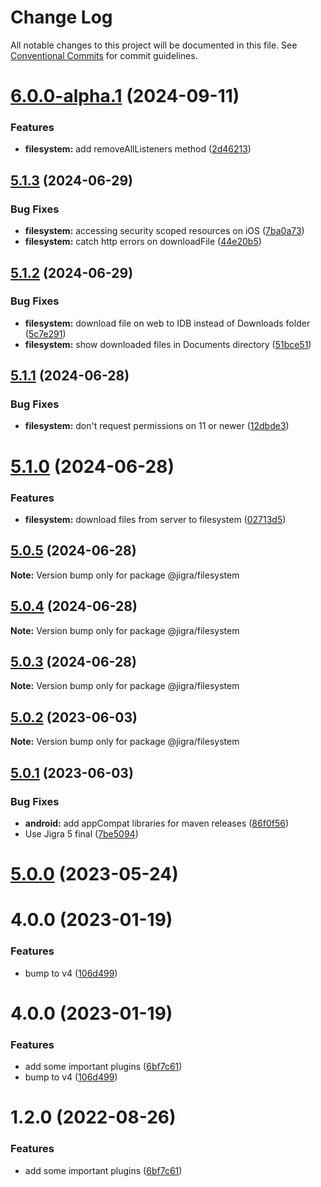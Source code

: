 # Change Log

All notable changes to this project will be documented in this file.
See [Conventional Commits](https://conventionalcommits.org) for commit guidelines.

# [6.0.0-alpha.1](https://github.com/familyjs/jigra-plugins/compare/@jigra/filesystem@5.1.3...@jigra/filesystem@6.0.0-alpha.1) (2024-09-11)

### Features

- **filesystem:** add removeAllListeners method ([2d46213](https://github.com/familyjs/jigra-plugins/commit/2d46213219aea1efbdfd6b2b90248bfb9def1b87))

## [5.1.3](https://github.com/familyjs/jigra-plugins/compare/@jigra/filesystem@5.1.2...@jigra/filesystem@5.1.3) (2024-06-29)

### Bug Fixes

- **filesystem:** accessing security scoped resources on iOS ([7ba0a73](https://github.com/familyjs/jigra-plugins/commit/7ba0a73a2bf0ce15a1fea522aa5eb80fe74e41b5))
- **filesystem:** catch http errors on downloadFile ([44e20b5](https://github.com/familyjs/jigra-plugins/commit/44e20b5cd37e5698deaffe571fc510829b775a94))

## [5.1.2](https://github.com/familyjs/jigra-plugins/compare/@jigra/filesystem@5.1.1...@jigra/filesystem@5.1.2) (2024-06-29)

### Bug Fixes

- **filesystem:** download file on web to IDB instead of Downloads folder ([5c7e291](https://github.com/familyjs/jigra-plugins/commit/5c7e291105c0009577fc7a6d45d3374bd24abb5c))
- **filesystem:** show downloaded files in Documents directory ([51bce51](https://github.com/familyjs/jigra-plugins/commit/51bce51da0f45b4e7b242b3342de09098b048d7f))

## [5.1.1](https://github.com/familyjs/jigra-plugins/compare/@jigra/filesystem@5.1.0...@jigra/filesystem@5.1.1) (2024-06-28)

### Bug Fixes

- **filesystem:** don't request permissions on 11 or newer ([12dbde3](https://github.com/familyjs/jigra-plugins/commit/12dbde3d2142c8a44d30efe5caf48574164a96f5))

# [5.1.0](https://github.com/familyjs/jigra-plugins/compare/@jigra/filesystem@5.0.5...@jigra/filesystem@5.1.0) (2024-06-28)

### Features

- **filesystem:** download files from server to filesystem ([02713d5](https://github.com/familyjs/jigra-plugins/commit/02713d5a9c8435842021f3bef19776dfb698be59))

## [5.0.5](https://github.com/familyjs/jigra-plugins/compare/@jigra/filesystem@5.0.4...@jigra/filesystem@5.0.5) (2024-06-28)

**Note:** Version bump only for package @jigra/filesystem

## [5.0.4](https://github.com/familyjs/jigra-plugins/compare/@jigra/filesystem@5.0.3...@jigra/filesystem@5.0.4) (2024-06-28)

**Note:** Version bump only for package @jigra/filesystem

## [5.0.3](https://github.com/familyjs/jigra-plugins/compare/@jigra/filesystem@5.0.2...@jigra/filesystem@5.0.3) (2024-06-28)

**Note:** Version bump only for package @jigra/filesystem

## [5.0.2](https://github.com/familyjs/jigra-plugins/compare/@jigra/filesystem@5.0.1...@jigra/filesystem@5.0.2) (2023-06-03)

**Note:** Version bump only for package @jigra/filesystem

## [5.0.1](https://github.com/familyjs/jigra-plugins/compare/@jigra/filesystem@5.0.0...@jigra/filesystem@5.0.1) (2023-06-03)

### Bug Fixes

- **android:** add appCompat libraries for maven releases ([86f0f56](https://github.com/familyjs/jigra-plugins/commit/86f0f56fd32527f18ba7a147e83858bf101be8e0))
- Use Jigra 5 final ([7be5094](https://github.com/familyjs/jigra-plugins/commit/7be509425c5cc9f21b1f9e78794b2c6b76ca7702))

# [5.0.0](https://github.com/familyjs/jigra-plugins/compare/@jigra/filesystem@1.2.0...@jigra/filesystem@5.0.0) (2023-05-24)

# 4.0.0 (2023-01-19)

### Features

- bump to v4 ([106d499](https://github.com/familyjs/jigra-plugins/commit/106d49991e82a0505a82571530b73fcda020e7e4))

# 4.0.0 (2023-01-19)

### Features

- add some important plugins ([6bf7c61](https://github.com/navify/jigra-plugins/commit/6bf7c61ba5ad99cf0474cb2cc9599d0f8fedeb45))
- bump to v4 ([106d499](https://github.com/navify/jigra-plugins/commit/106d49991e82a0505a82571530b73fcda020e7e4))

# 1.2.0 (2022-08-26)

### Features

- add some important plugins ([6bf7c61](https://github.com/navify/jigra-plugins/commit/6bf7c61ba5ad99cf0474cb2cc9599d0f8fedeb45))
